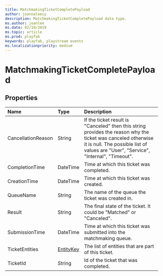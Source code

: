 ```yaml
---
title: MatchmakingTicketCompletePayload
author: joannaleecy
description: MatchmakingTicketCompletePayload data type.
ms.author: joanlee
ms.date: 02/19/2019
ms.topic: article
ms.prod: playfab
keywords: playfab, playstream events
ms.localizationpriority: medium
---
```


# MatchmakingTicketCompletePayload

## Properties

|Name|Type|Description|
| :--------------------|:-------------------|:----------------------|
|CancellationReason|String|If the ticket result is "Canceled" then this string provides the reason why the ticket was canceled otherwise it is null. The possible list of values are "User", "Service", "Internal", "Timeout".|
|CompletionTime|DateTime|Time at which this ticket was completed.|
|CreationTime|DateTime|Time at which this ticket was created.|
|QueueName|String|The name of the queue the ticket was created in.|
|Result|String|The final state of the ticket. It could be "Matched" or "Canceled".|
|SubmissionTime|DateTime|Time at which this ticket was submitted into the matchmaking queue.|
|TicketEntities|[EntityKey](entitykey.md)|The list of entities that are part of this ticket.|
|TicketId|String|Id of the ticket that was completed.|
